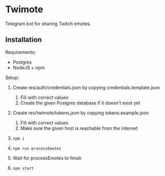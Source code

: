 # Twimote

Telegram bot for sharing Twitch emotes.

## Installation

Requirements:

* Postgres
* NodeJS + npm

Setup:

1. Create res/auth/credentials.json by copying credentials.template.json
    1. Fill with correct values
    2. Create the given Postgres database if it doesn't exist yet
2. Create res/twimote/tokens.json by copying tokens.example.json
    1. Fill with correct values
    2. Make sure the given host is reachable from the internet

4. `npm i`

5. `npm run processEmotes`

6. Wait for processEmotes to finish

7. `npm start`
